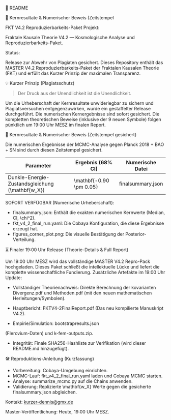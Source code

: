 📖 README


​🥇 Kernresultate & Numerischer Beweis (Zeitstempel 


FKT V4.2 Reproduzierbarkeits-Paket Projekt: 


Fraktale Kausale Theorie V4.2 — Kosmologische Analyse und Reproduzierbarkeits-Paket.


Status: 


Release zur Abwehr von Plagiaten gesichert.
Dieses Repository enthält das MASTER V4.2 Reproduzierbarkeits-Paket der Fraktalen Kausalen Theorie (FKT) und erfüllt das Kurzer Prinzip der maximalen Transparenz.



💡 Kurzer Prinzip (Plagiatsschutz)


> Der Druck aus der Unendlichkeit ist die Unendlichkeit.
> 


Um die Urheberschaft der Kernresultate unwiderlegbar zu sichern und Plagiatsversuchen entgegenzuwirken, wurde ein gestaffelter Release durchgeführt. Die numerischen Kernergebnisse sind sofort gesichert. Die kompletten theoretischen Beweise (inklusive der 9 neuen Symbole) folgen pünktlich um 19:00 Uhr MESZ im finalen Report.


🥇 Kernresultate & Numerischer Beweis (Zeitstempel gesichert)


Die numerischen Ergebnisse der MCMC-Analyse gegen 
Planck 2018 + BAO + SN sind durch diesen Zeitstempel gesichert.


| Parameter | Ergebnis (68% CI) | Numerische Datei |
|---|---|---|
| Dunkle-Energie-Zustandsgleichung (\mathbf{w_X}) | \mathbf{-0.90 \pm 0.05} | finalsummary.json |


SOFORT VERFÜGBAR (Numerische Urheberschaft):
 * finalsummary.json: Enthält die exakten numerischen Kernwerte (Median, CI, \chi^2).
 * fkt_v4_2_final_run.yaml: Die Cobaya Konfiguration, die diese Ergebnisse erzeugt hat.
 * figures_corner_plot.png: Die visuelle Bestätigung der Posterior-Verteilung.


⏳ Finaler 19:00 Uhr Release (Theorie-Details & Full Report)


Um 19:00 Uhr MESZ wird das vollständige MASTER V4.2 Repro-Pack hochgeladen. 
Dieses Paket schließt die intellektuelle Lücke und liefert die komplette wissenschaftliche Fundierung.
Zusätzliche Artefakte im 19:00 Uhr Update:


 * Vollständiger Theorienachweis: Direkte Berechnung der kovarianten Divergenz.pdf und Methoden.pdf (mit den neuen mathematischen Herleitungen/Symbolen).
 * Hauptbericht: FKTV4-2FinalReport.pdf (Das neu kompilierte Manuskript V4.2).


 * Empirie/Simulation: bootstrapresults.json 

(Flerovium-Daten) und k-fem-outputs.zip.
 * Integrität: Finale SHA256-Hashliste zur Verifikation (wird dieser README.md hinzugefügt).


🛠 Reproduktions-Anleitung (Kurzfassung)


 * Vorbereitung: Cobaya-Umgebung einrichten.
 * MCMC-Lauf: fkt_v4_2_final_run.yaml laden und Cobaya MCMC starten.
 * Analyse: summarize_mcmc.py auf die Chains anwenden.
 * Validierung: Replizierte \mathbf{w_X} Werte gegen die gesicherte finalsummary.json abgleichen.

Kontakt: kurzer-dennis@gmx.de

Master-Veröffentlichung: Heute, 19:00 Uhr MESZ.
